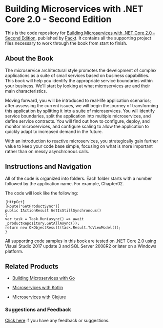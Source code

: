 # Building Microservices with .NET Core 2.0 - Second Edition
This is the code repository for [Building Microservices with .NET Core 2.0 - Second Edition](https://www.packtpub.com/application-development/building-microservices-net-core-20-second-edition?utm_source=github&utm_medium=repository&utm_campaign=9781788393331), published by [Packt](https://www.packtpub.com/?utm_source=github). It contains all the supporting project files necessary to work through the book from start to finish.
## About the Book
The microservice architectural style promotes the development of complex applications as a suite of small services based on business capabilities. This book will help you identify the appropriate service boundaries within your business. We'll start by looking at what microservices are and their main characteristics.

Moving forward, you will be introduced to real-life application scenarios; after assessing the current issues, we will begin the journey of transforming this application by splitting it into a suite of microservices. You will identify service boundaries, split the application into multiple microservices, and define service contracts. You will find out how to configure, deploy, and monitor microservices, and configure scaling to allow the application to quickly adapt to increased demand in the future.

With an introduction to reactive microservices, you strategically gain further value to keep your code base simple, focusing on what is more important rather than on messy asynchronous calls.

## Instructions and Navigation
All of the code is organized into folders. Each folder starts with a number followed by the application name. For example, Chapter02.



The code will look like the following:
```
[HttpGet]
[Route("GetProductSync")]
public IActionResult GetIsStillSynchronous()
{
var task = Task.Run(async() => await
_productRepository.GetAllAsync());
return new OkObjectResult(task.Result.ToViewModel());
}
```

All supporting code samples in this book are tested on .NET Core 2.0 using Visual Studio
2017 update 3 and SQL Server 2008R2 or later on a Windows platform.

## Related Products
* [Building Microservices with Go](https://www.packtpub.com/application-development/building-microservices-go?utm_source=github&utm_medium=repository&utm_campaign=9781786468666)

* [Microservices with Kotlin](https://www.packtpub.com/web-development/microservices-kotlin?utm_source=github&utm_medium=repository&utm_campaign=9781788471459)

* [Microservices with Clojure](https://www.packtpub.com/application-development/microservices-clojure?utm_source=github&utm_medium=repository&utm_campaign=9781788622240)

### Suggestions and Feedback
[Click here](https://docs.google.com/forms/d/e/1FAIpQLSe5qwunkGf6PUvzPirPDtuy1Du5Rlzew23UBp2S-P3wB-GcwQ/viewform) if you have any feedback or suggestions.
